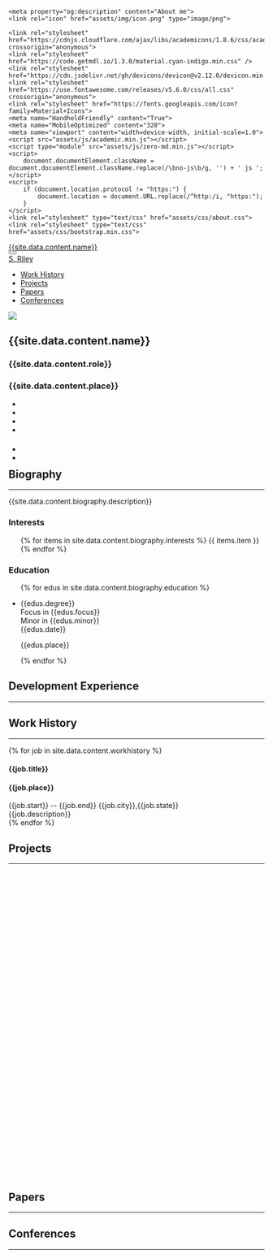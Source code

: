 <head>
	<link rel="canonical" href="about.html">
	<meta property="og:url" content="about.html">

	<meta property="og:description" content="About me">
	<link rel="icon" href="assets/img/icon.png" type="image/png">

	<link rel="stylesheet" href="https://cdnjs.cloudflare.com/ajax/libs/academicons/1.8.6/css/academicons.min.css" crossorigin="anonymous">
	<link rel="stylesheet" href="https://code.getmdl.io/1.3.0/material.cyan-indigo.min.css" />
	<link rel="stylesheet" href="https://cdn.jsdelivr.net/gh/devicons/devicon@v2.12.0/devicon.min.css">
	<link rel="stylesheet" href="https://use.fontawesome.com/releases/v5.6.0/css/all.css" crossorigin="anonymous">
	<link rel="stylesheet" href="https://fonts.googleapis.com/icon?family=Material+Icons">
    <meta name="HandheldFriendly" content="True">
	<meta name="MobileOptimized" content="320">
	<meta name="viewport" content="width=device-width, initial-scale=1.0">
	<script src="assets/js/academic.min.js"></script>
	<script type="module" src="assets/js/zero-md.min.js"></script>
	<script>
		document.documentElement.className = document.documentElement.className.replace(/\bno-js\b/g, '') + ' js ';
	</script>
	<script>
        if (document.location.protocol != "https:") {
            document.location = document.URL.replace(/^http:/i, "https:");
        }
	</script>
	<link rel="stylesheet" type="text/css" href="assets/css/about.css">
	<link rel="stylesheet" type="text/css" href="assets/css/bootstrap.min.css">
</head>
<body id="top" data-spy="scroll" data-target="#navbar-main" class="dark" data-offset="71">
    <nav class="navbar navbar-expand-lg navbar-dark compensate-for-scrollbar" id="navbar-main">
        <div class="container">
            <div class="d-none d-lg-inline-flex">
                <a class="navbar-brand" href=".">{{site.data.content.name}}</a>
            </div>
            <button type="button" class="navbar-toggler" data-toggle="collapse" data-target="#navbar-content" aria-controls="navbar" aria-expanded="false" aria-label="Toggle navigation">
                <span>
                    <i class="fas fa-bars"></i>
                </span>
            </button>
            <div class="navbar-brand-mobile-wrapper d-inline-flex d-lg-none">
                <a class="navbar-brand" href=".">S. Riley</a>
            </div>
            <div class="navbar-collapse main-menu-item collapse justify-content-start" id="navbar-content">
                <ul class="navbar-nav d-md-inline-flex">
                    <li class="nav-item">
                        <a class="nav-link " href="#experience" data-target="#experience">
                            <span>Work History</span>
                        </a>
                    </li>
                    <li class="nav-item">
                        <a class="nav-link " href="#projects" data-target="#projects">
                            <span>Projects</span>
                        </a>
                    </li>
                    <li class="nav-item">
                        <a class="nav-link " href="#papers" data-target="#papers">
                            <span>Papers</span>
                        </a>
                    </li>
                    <li class="nav-item">
                        <a class="nav-link " href="#conferences" data-target="#conferences">
                            <span>Conferences</span>
                        </a>
                    </li>
                </ul>
            </div>
        </div>
    </nav>
    <span class="js-widget-page d-none"></span>
    <div id="main" role="main">
        <section class="home-section">
            <div class="container">
                <div class="row">
                    <div class="col-12 col-lg-4">
                        <div id="profile">
                            <img class="portrait" src="{{site.data.content.profile}}">
                            <div class="portrait-title">
                                <h2>{{site.data.content.name}}</h2>
                                <h3>{{site.data.content.role}}</h3>
                                <h3 itemprop="worksFor" itemscope itemtype="http://schema.org/Organization">
                                    <span>{{site.data.content.place}}</span>
                                </h3>
                            </div>
                            <ul class="network-icon" aria-hidden="true">
                                <li>
                                    <a itemprop="sameAs" target="_blank" href="mailto:me@sriley.dev">
                                        <i class="fas fa-envelope big-icon" id="mail"></i>
                                    </a>
                                </li>
                                <li>
                                    <a itemprop="sameAs" target="_blank" href="https://github.sriley.dev" rel="noopener">
                                        <i class="fab fa-github big-icon" id="git"></i>
                                    </a>
                                </li>
                                <li>
                                    <a itemprop="sameAs" target="_blank" href="https://orcid.org/0000-0001-7949-9163" rel="noopener">
                                        <i class="ai ai-orcid big-icon" id="orcid"></i>
                                    </a>
                                </li>
                                <li>
                                    <a itemprop="sameAs" target="_blank" href="https://rgate.sriley.dev" rel="noopener">
                                        <i class="ai ai-researchgate big-icon" id="rgate"></i>
                                    </a>
                                </li>
                            </ul>
                            <br>
                            <ul class="network-icon" aria-hidden="true" style="margin-top: -10px">
                                <li>
                                    <a itemprop="sameAs" target="_blank" href="https://cv.sriley.dev" rel="noopener">
                                        <i class="fas fa-file-pdf big-icon"></i>
                                    </a>
                                </li>
                                <li>
                                    <a itemprop="sameAs" target="_blank" href="https://board.sriley.dev">
                                        <div>
                                            <i class="fab fa-trello big-icon"></i>
                                        </div>
                                    </a>
                                </li>
                            </ul>
                        </div>
                    </div>
                    <div class="col-12 col-lg-8" itemprop="description">
                        <h1>Biography</h1><hr>
                        <p>{{site.data.content.biography.description}}</p>
                        <div class="row">
                            <h3>Interests</h3>
                            <ul class="ul-interests">
                                {% for items in site.data.content.biography.interests %}
                                    {{ items.item }}
                                {% endfor %}
                            </ul> 
                            <h3>Education</h3>
                            <ul class="ul-edu fa-ul">
                                {% for edus in site.data.content.biography.education %}
                                <li>
                                    <i class="fa-li fas fa-graduation-cap"></i>
                                    <div class="description">
                                        <p class="course">
                                             <div>{{edus.degree}}</div>
                                             <div>Focus in {{edus.focus}}<br>Minor in {{edus.minor}}</div>
                                             <div>{{edus.date}}</div>
                                         </p>
                                        <p class="institution">{{edus.place}}</p>
                                    </div>                                    
                                </li>
                                {% endfor %}
                            </ul>
                        </div>
                    </div>
                </div>
            </div>
        </section>
        <section class="home-section">
            <div class="container">
                <div class="row">
                    <div class="col-12 col-lg-8" section-heading">
                        <h1>Development Experience</h1><hr/>
                    </div>
                    <div id="skill"></div>
                </div>
            </div>
        </section>
        <section id="experience" class="home-section wg-experience">
            <div class="container">
                <div class="row">
                    <h1>Work History</h1><hr/>
                    {% for job in site.data.content.workhistory %} 
                        <div class="col-12 col-lg-8">
                            <div class="row experience">
                            <div class="col py-2">
                                <div class="card">
                                    <div class="card-body">
                                        <h4 class="card-title exp-title text-muted mt-0 mb-1">
                                            {{job.title}}
                                        </h4>
                                        <h4 class="card-title exp-company text-muted my-0">
                                            {{job.place}}</h4>
                                        <div class="text-muted exp-meta">
                                            {{job.start}} -- {{job.end}}
                                            <span class='middot-divider'></span> 
                                            {{job.city}},{{job.state}}
                                        </div>
                                        <div class="col-auto text-center flex-column d-none d-sm-flex">
                                            {{job.description}}
                                        </div>
                                    </div>
                                </div>
                            </div>
                        </div>
                        </div>
                    {% endfor %}
                </div>
            </div>
        </section>
        <section id="projects" class="home-section wg-portfolio">
            <div class="container">
                <div class="row">
                    <div class="col-xs-12 col-md-4 section-heading">
                        <h1>Projects</h1><hr/>
                    </div>
                    <div class="col-12 col-lg-8">
                        <div class="isotope projects-container js-layout-masonry" style="top: 0px; height: 600px;">
                            <div id="carousel-proj" class="carousel slide" data-ride="carousel">
                                <div class="carousel-inner" id="projs" style="top: 0px; position: absolute;"></div>
                            </div>
                                <ol class="carousel-indicators" id="carousel-tabs"></ol>
                                <a class="carousel-control-prev" data-target="#carousel-proj" role="button" data-slide="prev">
                                  <span class="carousel-control-prev-icon"></span>
                                </a>
                                <a class="carousel-control-next" data-target="#carousel-proj" role="button" data-slide="next">
                                  <span class="carousel-control-next-icon"></span>
                                </a>
                        </div>
                    </div>
                </div>
            </div>
        </section>
        <section id="papers" class="home-section wg-featured">
            <div class="container">
                <div class="row">
                    <div class="col-xs-12 col-md-4 section-heading">
                        <h1>Papers</h1><hr/>
                    </div>
                    <div class="col-12 col-lg-8" id="paper"></div>
                </div>
            </div>
        </section>
        <section id="conferences" class="home-section wg-featured">
            <div class="container">
                <div class="row">
                    <div class="col-xs-12 col-md-4 section-heading">
                        <h1>Conferences</h1><hr/>
                    </div>
                    <div class="col-12 col-lg-8">
                        <div class="isotope projects-container js-layout-masonry" style="top: 0px; height: 1050px;">
                            <div id="carousel-conf" class="carousel slide" data-ride="carousel">
                                <div class="carousel-inner" id="conference" style="top: 0px; position: absolute;"></div>
                            </div>
                                <ol class="carousel-indicators" id="carousel-tabs1"></ol>
                                <a class="carousel-control-prev" data-target="#carousel-conf" role="button" data-slide="prev">
                                  <span class="carousel-control-prev-icon"></span>
                                </a>
                                <a class="carousel-control-next" data-target="#carousel-conf" role="button" data-slide="next">
                                  <span class="carousel-control-next-icon"></span>
                                </a>
                        </div>
                    </div>
                </div>
            </div>
        </section>
    </div>
</body>
